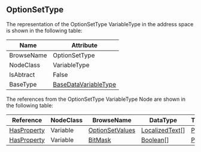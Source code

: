 <!-- objecttype -->
## OptionSetType
  
The representation of the OptionSetType VariableType in the address space is shown in the following table:  

|Name|Attribute|
|---|---|
|BrowseName|OptionSetType|
|NodeClass|VariableType|
|IsAbtract|False|
|BaseType|[BaseDataVariableType](../../../Part5/VariableTypes/BaseDataVariableType/readme.md)|

The references from the OptionSetType VariableType Node are shown in the following table:  

|Reference|NodeClass|BrowseName|DataType|TypeDefinition|ModellingRule|
|---|---|---|---|---|---|
|[HasProperty](../../../Part3/ReferenceTypes/HasProperty/readme.md)|Variable|[OptionSetValues](#OptionSetValues)|[LocalizedText](../../../Part3/DataTypes/LocalizedText/readme.md)[]|[PropertyType](../../Part5/VariableTypes/PropertyType/readme.md)|[Mandatory](../../Objects/Mandatory/readme.md)|
|[HasProperty](../../../Part3/ReferenceTypes/HasProperty/readme.md)|Variable|[BitMask](#BitMask)|[Boolean](../../../Part3/DataTypes/Boolean/readme.md)[]|[PropertyType](../../Part5/VariableTypes/PropertyType/readme.md)|[Optional](../../Objects/Optional/readme.md)|


